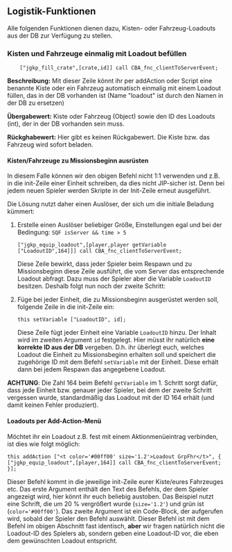 ## Logistik-Funktionen
Alle folgenden Funktionen dienen dazu, Kisten- oder Fahrzeug-Loadouts aus der DB zur Verfügung zu stellen.

### Kisten und Fahrzeuge einmalig mit Loadout befüllen

```SQF
    ["jgkp_fill_crate",[crate,id]] call CBA_fnc_clientToServerEvent;
```
**Beschreibung:** Mit dieser Zeile könnt ihr per addAction oder Script eine benannte Kiste oder ein Fahrzeug automatisch einmalig mit einem Loadout füllen, das in der DB vorhanden ist (Name "loadout" ist durch den Namen in der DB zu ersetzen)

**Übergabewert:** Kiste oder Fahrzeug (Object) sowie den ID des Loadouts (int), der in der DB vorhanden sein muss.

**Rückghabewert:** Hier gibt es keinen Rückgabewert. Die Kiste bzw. das Fahrzeug wird sofort beladen.

#### Kisten/Fahrzeuge zu Missionsbeginn ausrüsten

In diesem Falle können wir den obigen Befehl nicht 1:1 verwenden und z.B. in die init-Zeile einer Einheit schreiben, da dies nicht JIP-sicher ist. Denn bei jedem neuen Spieler werden Skripte in der Init-Zeile erneut ausgeführt.

Die Lösung nutzt daher einen Auslöser, der sich um die initiale Beladung kümmert:

1. Erstelle einen Auslöser beliebiger Größe, Einstellungen egal und bei der Bedingung: ```SQF isServer && time > 5```

    ```SQF
    ["jgkp_equip_loadout",[player,player getVariable ["LoadoutID",164]]] call CBA_fnc_clientToServerEvent;
    ```
    Diese Zeile bewirkt, dass jeder Spieler beim Respawn und zu Missionsbeginn diese Zeile ausführt, die vom Server  das entsprechende Loadout abfragt. Dazu muss der Spieler aber die Variable `LoadoutID` besitzen. Deshalb folgt nun noch der zweite Schritt:

2. Füge bei jeder Einheit, die zu Missionsbeginn ausgerüstet werden soll, folgende Zeile in die init-Zeile ein:
    ```SQF
    this setVariable ["LoadoutID", id];
    ```   

    Diese Zeile fügt jeder Einheit eine Variable `LoadoutID` hinzu. Der Inhalt wird im zweiten Argument `id` festgelegt. Hier müsst ihr natürlich **eine korrekte ID aus der DB** vergeben. D.h. ihr überlegt euch, welches Loadout die Einheit zu Missionsbeginn erhalten soll und speichert die zugehörige ID mit dem Befehl `setVariable` mit der Einheit. Diese erhält dann bei jedem Respawn das angegebene Loadout.

**ACHTUNG**: Die Zahl 164 beim Befehl `getVariable` im 1. Schritt sorgt dafür, dass jede Einheit bzw. genauer jeder Spieler, bei dem der zweite Schritt vergessen wurde, standardmäßig das Loadout mit der ID 164 erhält (und damit keinen Fehler produziert).

#### Loadouts per Add-Action-Menü

Möchtet ihr ein Loadout z.B. fest mit einem Aktionmenüeintrag verbinden, ist dies wie folgt möglich:

```SQF
this addAction ["<t color='#00ff00' size='1.2'>Loadout GrpFhr</t>", {
["jgkp_equip_loadout",[player,164]] call CBA_fnc_clientToServerEvent;
}];
```

Dieser Befehl kommt in die jeweilige init-Zeile eurer Kiste/eures Fahrzeuges etc. Das erste Argument enthält den Text des Befehls, der dem Spieler angezeigt wird, hier könnt ihr euch beliebig austoben. Das Beispiel nutzt eine Schrift, die um 20 % vergrößert wurde (`size='1.2'`) und grün ist (`color='#00ff00'`). Das zweite Argument ist ein Code-Block, der aufgerufen wird, sobald der Spieler den Befehl auswählt. Dieser Befehl ist mit dem Befehl im obigen Abschnitt fast identisch, **aber** wir fragen natürlich nicht die Loadout-ID des Spielers ab, sondern geben eine Loadout-ID vor, die eben dem gewünschten Loadout entspricht.




